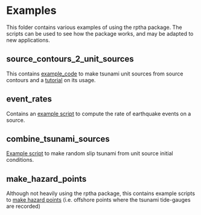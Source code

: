 Examples
========

This folder contains various examples of using the rptha package. The
scripts can be used to see how the package works, and may be adapted to
new applications.

source_contours_2_unit_sources
------------------------------

This contains
[example_code](source_contours_2_unit_sources/produce_unit_sources.R) to make
tsunami unit sources from source contours and a
[tutorial](source_contours_2_unit_sources/tutorial.md) on its usage.

event_rates
-----------

Contains an [example script](event_rates/single_source_rate_computation.R) to
compute the rate of earthquake events on a source.


combine_tsunami_sources
-----------------------

[Example script](combine_tsunami_sources/combine_tsunami_sources.R) to make
random slip tsunami from unit source initial conditions.


make_hazard_points
------------------

Although not heavily using the rptha package, this contains example scripts to
[make hazard points](make_hazard_points/make_hazard_pts.R) (i.e. offshore
points where the tsunami tide-gauges are recorded)

